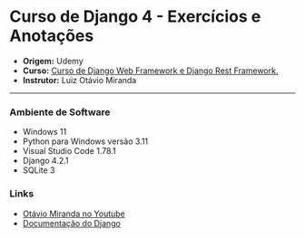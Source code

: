 # Curso de Django 4 - Exercícios e Anotações

- **Origem:** Udemy
- **Curso:** [Curso de Django Web Framework e Django Rest Framework.](https://www.udemy.com/course/curso-de-django-web-framework-com-python-html-e-css/)
- **Instrutor:** Luiz Otávio Miranda
----
### Ambiente de Software
  - Windows 11
  - Python para Windows versão 3.11
  - Visual Studio Code 1.78.1
  - Django 4.2.1
  - SQLite 3


### Links

- [Otávio Miranda no Youtube](https://www.youtube.com/otaviomiranda)
- [Documentação do Django](https://docs.djangoproject.com/pt-br/4.2/)




